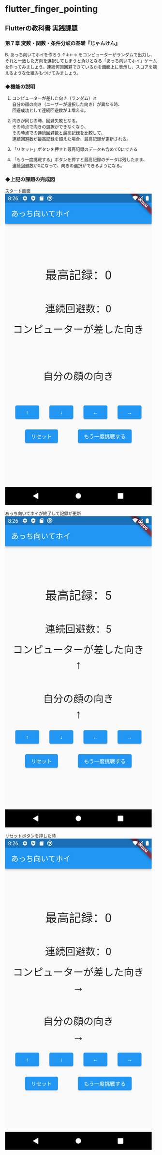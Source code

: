 # flutter_finger_pointing

## Flutterの教科書 実践課題

### 第７章 変数・関数・条件分岐の基礎『じゃんけん』

B. あっち向いてホイを作ろう
↑↓←→ をコンピューターがランダムで出力し、それと一致した方向を選択してしまうと負けとなる「あっち向いてホイ」ゲームを作ってみましょう。連続何回回避できているかを画面上に表示し、スコアを競えるような仕組みもつけてみましょう。


### ◆機能の説明

1. コンピューターが差した向き（ランダム）と<br>自分の顔の向き（ユーザーが選択した向き）が異なる時、<br>回避成功として連続回避数が１増える。

2. 向きが同じの時、回避失敗となる。<br>
   その時点で向きの選択ができなくなり、<br>その時点での連続回避数と最高記録を比較して、<br>連続回避数が最高記録を超えた場合、最高記録が更新される。


3. 「リセット」ボタンを押すと最高記録のデータも含めて0にできる

4. 「もう一度挑戦する」ボタンを押すと最高記録のデータは残したまま、<br>連続回避数が0になって、向きの選択ができるようになる。



### ◆上記の課題の完成図

スタート画面
![代替テキスト](assets/initialScreen.png "スタート画面")


あっち向いてホイが終了して記録が更新
![代替テキスト](assets/result.png "あっち向いてホイが終了して記録が更新")

リセットボタンを押した時
![代替テキスト](assets/reset.png "リセットボタンを押した時")

